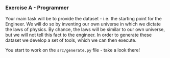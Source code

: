 ### Exercise A - Programmer

Your main task will be to provide the dataset - i.e. the starting point for the Engineer.
We will do so by inventing our own universe in which we dictate the laws of physics.
By chance, the laws will be similar to our own universe, but we will not tell this
fact to the engineer. In order to generate these dataset we develop a set of tools,
which we can then execute.

You start to work on the `src/generate.py` file - take a look there!
